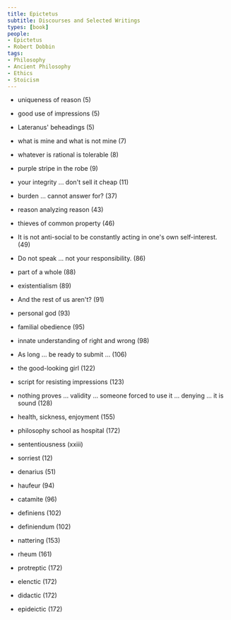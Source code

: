 ```yaml
---
title: Epictetus
subtitle: Discourses and Selected Writings
types: [book]
people:
- Epictetus
- Robert Dobbin
tags:
- Philosophy
- Ancient Philosophy
- Ethics
- Stoicism
---
```


- uniqueness of reason (5)
- good use of impressions (5)
- Lateranus' beheadings (5)
- what is mine and what is not mine (7)
- whatever is rational is tolerable (8)
- purple stripe in the robe (9)
- your integrity ... don't sell it cheap (11)
- burden ... cannot answer for? (37)
- reason analyzing reason (43)
- thieves of common property (46)
- It is not anti-social to be constantly acting in one's own self-interest. (49)
- Do not speak ... not your responsibility. (86)
- part of a whole (88)
- existentialism (89)
- And the rest of us aren't? (91)
- personal god (93)
- familial obedience (95)
- innate understanding of right and wrong (98)
- As long ... be ready to submit ... (106)
- the good-looking girl (122)
- script for resisting impressions (123)
- nothing proves ... validity ... someone forced to use it ... denying ... it is sound (128)
- health, sickness, enjoyment (155)
- philosophy school as hospital (172)

- sententiousness (xxiii)
- sorriest (12)
- denarius (51)
- haufeur (94)
- catamite (96)
- definiens (102)
- definiendum (102)
- nattering (153)
- rheum (161)
- protreptic (172)
- elenctic (172)
- didactic (172)
- epideictic (172)
